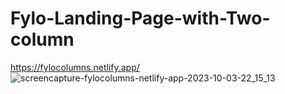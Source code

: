 # Fylo-Landing-Page-with-Two-column
https://fylocolumns.netlify.app/
![screencapture-fylocolumns-netlify-app-2023-10-03-22_15_13](https://github.com/Uzairahmad8/Fylo-Landing-Page-with-Two-column/assets/112511661/aabad952-4ab6-40e7-a5f3-be72db2078b4)
